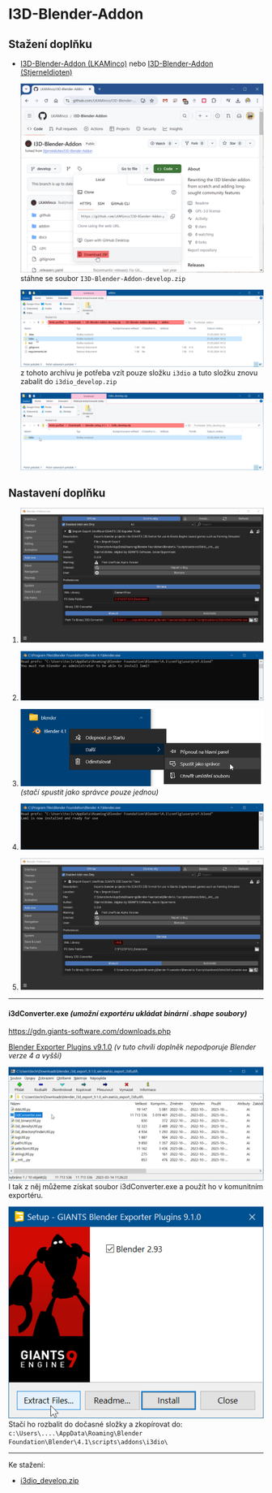 # I3D-Blender-Addon

## Stažení doplňku

- [I3D-Blender-Addon (LKAMinco)](https://github.com/LKAMinco/I3D-Blender-Addon/tree/develop) nebo [I3D-Blender-Addon (StjerneIdioten)](https://github.com/StjerneIdioten/I3D-Blender-Addon/tree/develop)

  ![I3D-Blender-Addon_GitHub](I3D-Blender-Addon_GitHub.png)
  stáhne se soubor `I3D-Blender-Addon-develop.zip`

  ![I3D-Blender-Addon_addon](I3D-Blender-Addon_addon.png)
  z tohoto archívu je potřeba vzít pouze složku `i3dio` a tuto složku znovu zabalit do `i3dio_develop.zip`

  ![I3D-Blender-Addon_i3dio_develop](I3D-Blender-Addon_i3dio_develop.png)


## Nastavení doplňku

1. ![Blender_Preferences_0](Blender_Preferences_0.png)

1. ![Blender_administrator_0](Blender_administrator_0.png)

1. ![Blender_administrator_1](Blender_administrator_1.png)
   _(stačí spustit jako správce pouze jednou)_

1. ![Blender_administrator_2](Blender_administrator_2.png)

1. ![Blender_Preferences_1](Blender_Preferences_1.png)

---

#### i3dConverter.exe _(umožní exportéru ukládat binární .shape soubory)_

<https://gdn.giants-software.com/downloads.php>

[Blender Exporter Plugins v9.1.0](https://gdn.giants-software.com/download.php?downloadId=120)
_(v tuto chvíli doplněk nepodporuje Blender verze 4 a vyšší)_

![blender_i3d_export_9.1.0_win.exe_io_export_i3d_util](blender_i3d_export_9.1.0_win.exe_io_export_i3d_util.png)
<br/>I tak z něj můžeme získat soubor i3dConverter.exe a použít ho v komunitním exportéru.

![Exporter_Plugins](Exporter_Plugins.png)
<br/>Stačí ho rozbalit do dočasné složky a zkopírovat do:
<br/>`c:\Users\....\AppData\Roaming\Blender Foundation\Blender\4.1\scripts\addons\i3dio\`

---

Ke stažení:
- [i3dio_develop.zip](i3dio_develop.zip)
